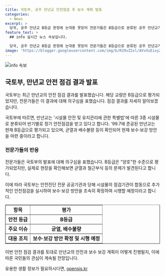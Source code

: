 ```yaml
---
title: 국토부, 공주 만년교 안전점검 후 보수 계획 발표
categories:
  - News
excerpt: >
  당국, 공주 만년교 B등급 판정에 눈대중 못믿어 전문가들은 B등급으로 분류된 공주 만년교가 실제로는 양호하지 않다고 지적했다. 교량의 균열과 배수불량이 확인되어 보수·보강이 필요한 상황이지만, 국토교통부는 추가 안전점검을 실시하고 보수·보강 방안을 조속히 확정할 예정이다. 관련 문의는 국토교통부 도로시설안전과로 가능하며, 자세한 내용은 정책브리핑(www.korea.kr)을 참고바란다. (150자)
feature_text: >
  ## info 실시간 뉴스 속보입니다.

  당국, 공주 만년교 B등급 판정에 눈대중 못믿어 전문가들은 B등급으로 분류된 공주 만년교가 실제로는 양호하지 않다고 지적했다. 교량의 균열과 배수불량이 확인되어 보수·보강이 필요한 상황이지만, 국토교통부는 추가 안전점검을 실시하고 보수·보강 방안을 조속히 확정할 예정이다. 관련 문의는 국토교통부 도로시설안전과로 가능하며, 자세한 내용은 정책브리핑(www.korea.kr)을 참고바란다. (150자)
image: 'https://blogger.googleusercontent.com/img/b/R29vZ2xl/AVvXsEixyZcFfHzMRdzZMjFBmAUKJYCLCGyLL1o632UiGVXcaFdKo_bkvkuCioo0uUKlGfBVcT3P84aROyZIXSBEx3Aw5nCQ3pTgDom1WDC4m8eifvWiAmWEEVb4x6G_l8C0QH225ldMjyaFvpxGEBGNO37VmDTDMHGhJPq73UglMfDca1-0aw/s1600/blogspot.png'
---
```


<p><img src="https://blogger.googleusercontent.com/img/b/R29vZ2xl/AVvXsEixyZcFfHzMRdzZMjFBmAUKJYCLCGyLL1o632UiGVXcaFdKo_bkvkuCioo0uUKlGfBVcT3P84aROyZIXSBEx3Aw5nCQ3pTgDom1WDC4m8eifvWiAmWEEVb4x6G_l8C0QH225ldMjyaFvpxGEBGNO37VmDTDMHGhJPq73UglMfDca1-0aw/s1600/blogspot.png" alt="info 속보" /></p>

<h2 data-ke-size="size26">국토부, 만년교 안전 점검 결과 발표</h2>

<p>국토부는 최근 만년교의 안전 점검 결과를 발표했습니다. 해당 교량은 B등급으로 평가되었지만, 전문가들은 이 결과에 대해 의구심을 표했습니다. 점검 결과를 자세히 알아보겠습니다.</p>

<p data-ke-size="size16">국토부에 따르면, 만년교는 '시설물 안전 및 유지관리에 관한 특별법'에 따른 3종 시설물로 분류되어 반기별로 정기 안전점검을 받고 있다고 합니다. '99.7에 준공된 만년교는 현재 B등급으로 평가되고 있으며, 균열과 배수불량 등이 확인되어 현재 보수·보강 방안을 마련 중이라고 합니다.</p>

<h3>전문가들의 반응</h3>

<p>전문가들은 국토부의 발표에 대해 의구심을 표했습니다. B등급은 "양호"한 수준으로 평가되었지만, 실제로 현장을 확인해보면 균열과 철근부식 등의 문제가 발견된다고 합니다.</p>

<p data-ke-size="size16">이에 따라 국토부는 안전진단 전문 공공기관과 당해 시설물의 점검기관이 합동으로 추가적인 안전점검을 실시하여 보수·보강 방안을 조속히 확정하여 시행할 예정이라고 합니다.</p>

<table style="width: 100%;" border="1">
<tbody>
<tr>
<td style="text-align: center; height: 17px;"><b>항목</b></td>
<td style="text-align: center; height: 17px;"><b>평가</b></td>
</tr>
<tr>
<td style="text-align: center; height: 17px;"><b>안전 등급</b></td>
<td style="text-align: center; height: 17px;"><b>B등급</b></td>
</tr>
<tr>
<td style="text-align: center; height: 17px;"><b>주요 이슈</b></td>
<td style="text-align: center; height: 17px;"><b>균열, 배수불량</b></td>
</tr>
<tr>
<td style="text-align: center; height: 17px;"><b>대응 조치</b></td>
<td style="text-align: center; height: 17px;"><b>보수·보강 방안 확정 및 시행 예정</b></td>
</tr>
</tbody>
</table>

<p data-ke-size="size16">이번 안전 점검 결과를 토대로 만년교의 안전과 보수 보강 계획이 어떻게 진행될지, 이에 따른 국민들의 관심이 계속될 전망입니다.</p>
유용한 생활 정보가 필요하시다면, <a href="https://opensis.kr" rel="dofollow">opensis.kr</a>



